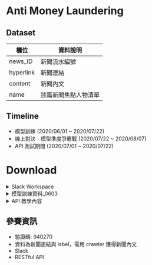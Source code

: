 # Anti Money Laundering

## Dataset
|欄位       |資料說明             |
|-----------|---------------------|
|news_ID    |新聞流水編號         |
|hyperlink  |新聞連結             |
|content    |新聞內文             |
|name       |該篇新聞焦點人物清單 |

## Timeline

- 模型訓練 (2020/06/01 ~ 2020/07/22)
- 線上對決 - 模型準度爭霸戰 (2020/07/22 ~ 2020/08/07)
- API 測試期間 (2020/07/01 ~ 2020/07/22)

# Download
<details>
    <summary>Slack Workspace</summary>
    <span><a href="https://esunaiopencompetition.slack.com/join/shared_invite/zt-ed3evsfq-o3IUFB80duxGjshACB~t_A#/">Link</a></span>
</details>
<details>
    <summary>模型訓練資料_0603</summary>
    <span><a href="">資料集說明</a></span>
    <span><a href="https://hackmd.io/@nqf_7suCTA2B-tYY2TvmYw/r11xDuMoL">tbrain_train_final_0603.csv</a></span>
</details>
<details>
    <summary>API 教學內容</summary>
    <span><a href="https://hackmd.io/@UcQg6jwlT_WL_ZNkPZMm6Q/BJfELe_c8">API 開發說明文件</a></span>
    <span><a href="https://hackmd.io/@nqf_7suCTA2B-tYY2TvmYw/r11xDuMoL">API 規格說明文件</a></span>
</details>

## 參賽資訊
- 驗證碼: 940270
- 資料為新聞連結與 label，需用 crawler 獲得新聞內文
- Slack
- RESTful API
